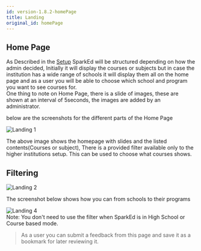 ```yaml
---
id: version-1.8.2-homePage
title: Landing
original_id: homePage
---
```


## Home Page

As Described in the [Setup](setup.md) SparkEd will be structured depending on how the admin decided,  Initially it will display the courses or subjects but in case the institution has a wide range of schools it will display them all on the home page and as a user you will be able to choose which school and program you want to see courses for.   
One thing to note on Home Page, there is a slide of images, these are shown at an interval of 5seconds, the images are added by an administrator.

below are the screenshots for the different parts of the Home Page 

![Landing 1](assets/landing1.png)  

The above image shows the homepage with slides and the listed contents(Courses or subject), There is a provided filter available only to the higher institutions setup.
This can be used to choose what courses shows.   
## Filtering 

![Landing 2](assets/landing2.png)  

The screenshot below shows how you can from schools to their programs   

![Landing 4](assets/landing5.png)  
Note: You don't need to use the filter when SparkEd is in High School or Course based mode. 
> As a user you can submit a feedback from this page and save it as a bookmark for later reviewing it.  


